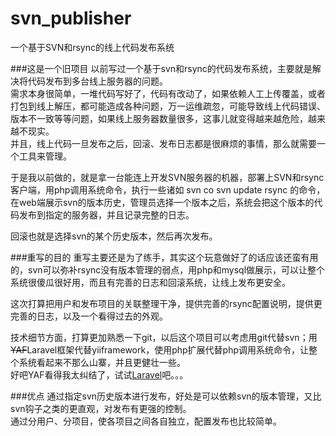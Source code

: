 svn_publisher
=============

一个基于SVN和rsync的线上代码发布系统

###这是一个旧项目
以前写过一个基于svn和rsync的代码发布系统，主要就是解决将代码发布到多台线上服务器的问题。  
需求本身很简单，一堆代码写好了，代码有改动了，如果依赖人工上传覆盖，或者打包到线上解压，都可能造成各种问题，万一运维疏忽，可能导致线上代码错误、版本不一致等等问题，如果线上服务器数量很多，这事儿就变得越来越危险，越来越不现实。  
并且，线上代码一旦发布之后，回滚、发布日志都是很麻烦的事情，那么就需要一个工具来管理。

于是我以前做的，就是拿一台能连上开发SVN服务器的机器，部署上SVN和rsync客户端，用php调用系统命令，执行一些诸如
    svn co
    svn update
    rsync 
的命令，在web端展示svn的版本历史，管理员选择一个版本之后，系统会把这个版本的代码发布到指定的服务器，并且记录完整的日志。

回滚也就是选择svn的某个历史版本，然后再次发布。

###重写的目的
重写主要还是为了练手，其实这个玩意做好了的话应该还蛮有用的，svn可以弥补rsync没有版本管理的弱点，用php和mysql做展示，可以让整个系统很傻瓜很好用，而且有完善的日志和回滚系统，让线上发布更安全。

这次打算把用户和发布项目的关联整理干净，提供完善的rsync配置说明，提供更完善的日志，以及一个看得过去的外观。

技术细节方面，打算更加熟悉一下git，以后这个项目可以考虑用git代替svn；用<del>YAF</del>Laravel框架代替yiiframework，使用php扩展代替php调用系统命令，让整个系统看起来不那么山寨，并且更健壮一些。  
好吧YAF看得我太纠结了，试试[Laravel](http://www.golaravel.com/)吧。。。


###优点
通过指定svn历史版本进行发布，好处是可以依赖svn的版本管理，又比svn钩子之类的更直观，对发布有更强的控制。  
通过分用户、分项目，使各项目之间各自独立，配置发布也比较简单。
